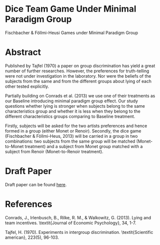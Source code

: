# Dice Team Game Under Minimal Paradigm Group
Fischbacher &amp; Föllmi-Heusi Games under Minimal Paradigm Group


Abstract
=========================================================================================================

Published by Tajfel (1970) a paper on group discrimination has yield a great number of further researches. However, the preferences for truth-telling were not under investigation in the laboratory. Nor were the beliefs of the subjects from the same and from the different groups about lying of each other tested explicitly.

Partially building on Conrads et al. (2013) we use one of their treatments as our Baseline introducing minimal paradigm group effect. Our study questions whether lying is stronger when subjects belong to the same characteristics group and whether it is less when they belong to the different characteristics groups comparing to Baseline treatment. 

Firstly, subjects will be asked for the two artists preferences and hence formed in a group (either Monet or Renoir). Secondly, the dice game (Fischbacher \& Föllmi-Heus, 2013) will be carried in a group in two combinations: two subjects from the same group will be matched (Monet-to-Monet treatment) and a subject from Monet group matched with a subject from Renoir (Monet-to-Renoir treatment).




Draft Paper
=========================================================================================================

Draft paper can be found [here](https://drive.google.com/file/d/1FZk5t8cwlTnJoJskMW-tcB7NFuHSqQ67/view?usp=sharing).




References
=========================================================================================================
Conrads, J., Irlenbusch, B., Rilke, R. M., \& Walkowitz, G. (2013). Lying and team incentives. \textit{Journal of Economic Psychology}, 34, 1-7.

Tajfel, H. (1970). Experiments in intergroup discrimination. \textit{Scientific american}, 223(5), 96-103.



